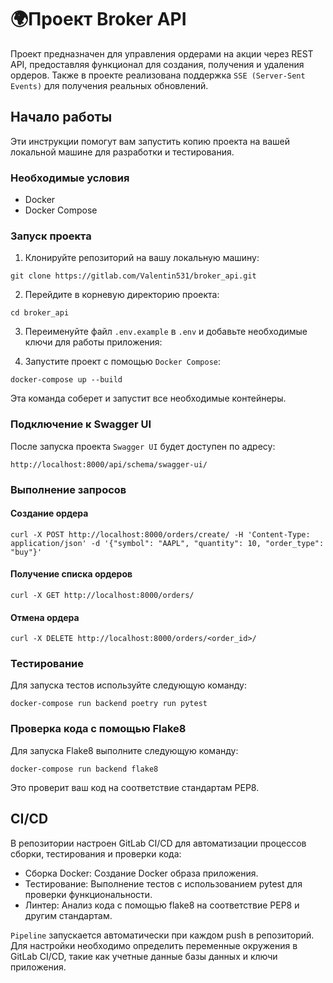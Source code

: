 # 🌍Проект Broker API

Проект предназначен для управления ордерами на акции через REST API, 
предоставляя функционал для создания, получения и удаления ордеров. 
Также в проекте реализована поддержка `SSE (Server-Sent Events)` для получения 
реальных обновлений.

## Начало работы

Эти инструкции помогут вам запустить копию проекта на вашей локальной машине 
для разработки и тестирования.

### Необходимые условия

- Docker
- Docker Compose

### Запуск проекта

1. Клонируйте репозиторий на вашу локальную машину:

```
git clone https://gitlab.com/Valentin531/broker_api.git
```

2. Перейдите в корневую директорию проекта:

```
cd broker_api
```

3. Переименуйте файл `.env.example` в `.env` и добавьте необходимые ключи
для работы приложения:

4. Запустите проект с помощью `Docker Compose`:

```
docker-compose up --build
```

Эта команда соберет и запустит все необходимые контейнеры.

### Подключение к Swagger UI

После запуска проекта `Swagger UI` будет доступен по адресу: 

`http://localhost:8000/api/schema/swagger-ui/`

### Выполнение запросов

#### Создание ордера

```
curl -X POST http://localhost:8000/orders/create/ -H 'Content-Type: application/json' -d '{"symbol": "AAPL", "quantity": 10, "order_type": "buy"}'
```


#### Получение списка ордеров

```
curl -X GET http://localhost:8000/orders/
```

#### Отмена ордера

```
curl -X DELETE http://localhost:8000/orders/<order_id>/
```


### Тестирование

Для запуска тестов используйте следующую команду:

```
docker-compose run backend poetry run pytest
```


### Проверка кода с помощью Flake8

Для запуска Flake8 выполните следующую команду:

```
docker-compose run backend flake8
```
Это проверит ваш код на соответствие стандартам PEP8.


## CI/CD

В репозитории настроен GitLab CI/CD для автоматизации процессов сборки, 
тестирования и проверки кода:

* Сборка Docker: Создание Docker образа приложения.
* Тестирование: Выполнение тестов с использованием pytest для проверки функциональности.
* Линтер: Анализ кода с помощью flake8 на соответствие PEP8 и другим стандартам.

`Pipeline` запускается автоматически при каждом push в репозиторий. 
Для настройки необходимо определить переменные окружения в GitLab CI/CD, 
такие как учетные данные базы данных и ключи приложения.